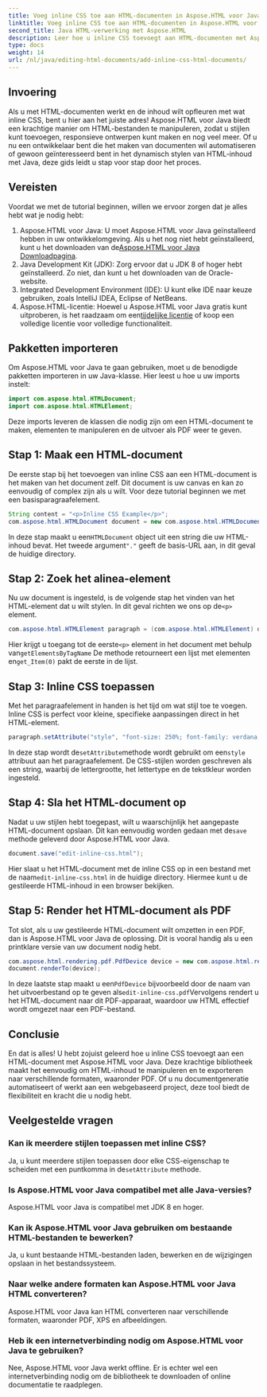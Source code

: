 ```yaml
---
title: Voeg inline CSS toe aan HTML-documenten in Aspose.HTML voor Java
linktitle: Voeg inline CSS toe aan HTML-documenten in Aspose.HTML voor Java
second_title: Java HTML-verwerking met Aspose.HTML
description: Leer hoe u inline CSS toevoegt aan HTML-documenten met Aspose.HTML voor Java. Deze stapsgewijze handleiding helpt u HTML te stylen en eenvoudig te converteren naar PDF.
type: docs
weight: 14
url: /nl/java/editing-html-documents/add-inline-css-html-documents/
---
```

## Invoering
Als u met HTML-documenten werkt en de inhoud wilt opfleuren met wat inline CSS, bent u hier aan het juiste adres! Aspose.HTML voor Java biedt een krachtige manier om HTML-bestanden te manipuleren, zodat u stijlen kunt toevoegen, responsieve ontwerpen kunt maken en nog veel meer. Of u nu een ontwikkelaar bent die het maken van documenten wil automatiseren of gewoon geïnteresseerd bent in het dynamisch stylen van HTML-inhoud met Java, deze gids leidt u stap voor stap door het proces.
## Vereisten
Voordat we met de tutorial beginnen, willen we ervoor zorgen dat je alles hebt wat je nodig hebt:
1.  Aspose.HTML voor Java: U moet Aspose.HTML voor Java geïnstalleerd hebben in uw ontwikkelomgeving. Als u het nog niet hebt geïnstalleerd, kunt u het downloaden van de[Aspose.HTML voor Java Downloadpagina](https://releases.aspose.com/html/java/).
2. Java Development Kit (JDK): Zorg ervoor dat u JDK 8 of hoger hebt geïnstalleerd. Zo niet, dan kunt u het downloaden van de Oracle-website.
3. Integrated Development Environment (IDE): U kunt elke IDE naar keuze gebruiken, zoals IntelliJ IDEA, Eclipse of NetBeans.
4.  Aspose.HTML-licentie: Hoewel u Aspose.HTML voor Java gratis kunt uitproberen, is het raadzaam om een[tijdelijke licentie](https://purchase.aspose.com/temporary-license/) of koop een volledige licentie voor volledige functionaliteit.

## Pakketten importeren
Om Aspose.HTML voor Java te gaan gebruiken, moet u de benodigde pakketten importeren in uw Java-klasse. Hier leest u hoe u uw imports instelt:
```java
import com.aspose.html.HTMLDocument;
import com.aspose.html.HTMLElement;
```
Deze imports leveren de klassen die nodig zijn om een HTML-document te maken, elementen te manipuleren en de uitvoer als PDF weer te geven.
## Stap 1: Maak een HTML-document
De eerste stap bij het toevoegen van inline CSS aan een HTML-document is het maken van het document zelf. Dit document is uw canvas en kan zo eenvoudig of complex zijn als u wilt. Voor deze tutorial beginnen we met een basisparagraafelement.
```java
String content = "<p>Inline CSS Example</p>";
com.aspose.html.HTMLDocument document = new com.aspose.html.HTMLDocument(content, ".");
```
 In deze stap maakt u een`HTMLDocument` object uit een string die uw HTML-inhoud bevat. Het tweede argument`"."` geeft de basis-URL aan, in dit geval de huidige directory.
## Stap 2: Zoek het alinea-element
 Nu uw document is ingesteld, is de volgende stap het vinden van het HTML-element dat u wilt stylen. In dit geval richten we ons op de`<p>` element.
```java
com.aspose.html.HTMLElement paragraph = (com.aspose.html.HTMLElement) document.getElementsByTagName("p").get_Item(0);
```
 Hier krijgt u toegang tot de eerste`<p>` element in het document met behulp van`getElementsByTagName` De methode retourneert een lijst met elementen en`get_Item(0)` pakt de eerste in de lijst.
## Stap 3: Inline CSS toepassen
Met het paragraafelement in handen is het tijd om wat stijl toe te voegen. Inline CSS is perfect voor kleine, specifieke aanpassingen direct in het HTML-element.
```java
paragraph.setAttribute("style", "font-size: 250%; font-family: verdana; color: #cd66aa");
```
 In deze stap wordt de`setAttribute`methode wordt gebruikt om een`style` attribuut aan het paragraafelement. De CSS-stijlen worden geschreven als een string, waarbij de lettergrootte, het lettertype en de tekstkleur worden ingesteld.
## Stap 4: Sla het HTML-document op
 Nadat u uw stijlen hebt toegepast, wilt u waarschijnlijk het aangepaste HTML-document opslaan. Dit kan eenvoudig worden gedaan met de`save` methode geleverd door Aspose.HTML voor Java.
```java
document.save("edit-inline-css.html");
```
 Hier slaat u het HTML-document met de inline CSS op in een bestand met de naam`edit-inline-css.html` in de huidige directory. Hiermee kunt u de gestileerde HTML-inhoud in een browser bekijken.
## Stap 5: Render het HTML-document als PDF
Tot slot, als u uw gestileerde HTML-document wilt omzetten in een PDF, dan is Aspose.HTML voor Java de oplossing. Dit is vooral handig als u een printklare versie van uw document nodig hebt.
```java
com.aspose.html.rendering.pdf.PdfDevice device = new com.aspose.html.rendering.pdf.PdfDevice("edit-inline-css.pdf");
document.renderTo(device);
```
 In deze laatste stap maakt u een`PdfDevice` bijvoorbeeld door de naam van het uitvoerbestand op te geven als`edit-inline-css.pdf`Vervolgens rendert u het HTML-document naar dit PDF-apparaat, waardoor uw HTML effectief wordt omgezet naar een PDF-bestand.

## Conclusie
En dat is alles! U hebt zojuist geleerd hoe u inline CSS toevoegt aan een HTML-document met Aspose.HTML voor Java. Deze krachtige bibliotheek maakt het eenvoudig om HTML-inhoud te manipuleren en te exporteren naar verschillende formaten, waaronder PDF. Of u nu documentgeneratie automatiseert of werkt aan een webgebaseerd project, deze tool biedt de flexibiliteit en kracht die u nodig hebt.
## Veelgestelde vragen
### Kan ik meerdere stijlen toepassen met inline CSS?
 Ja, u kunt meerdere stijlen toepassen door elke CSS-eigenschap te scheiden met een puntkomma in de`setAttribute` methode.
### Is Aspose.HTML voor Java compatibel met alle Java-versies?
Aspose.HTML voor Java is compatibel met JDK 8 en hoger.
### Kan ik Aspose.HTML voor Java gebruiken om bestaande HTML-bestanden te bewerken?
Ja, u kunt bestaande HTML-bestanden laden, bewerken en de wijzigingen opslaan in het bestandssysteem.
### Naar welke andere formaten kan Aspose.HTML voor Java HTML converteren?
Aspose.HTML voor Java kan HTML converteren naar verschillende formaten, waaronder PDF, XPS en afbeeldingen.
### Heb ik een internetverbinding nodig om Aspose.HTML voor Java te gebruiken?
Nee, Aspose.HTML voor Java werkt offline. Er is echter wel een internetverbinding nodig om de bibliotheek te downloaden of online documentatie te raadplegen.